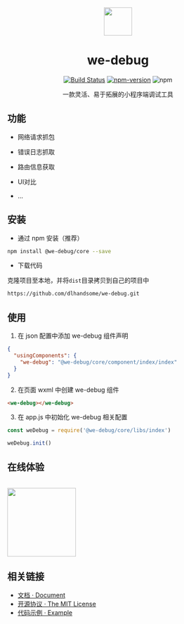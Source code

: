 <div align="center">
<br>
<br>
<img src="https://user-images.githubusercontent.com/16918885/77879578-4c0b8500-728d-11ea-934f-b6e55f6dbab0.png" width=64 />
  
<h1>we-debug</h1>

[![Build Status](https://travis-ci.com/dlhandsome/we-debug.svg?token=PfDv3SxcBYsJDq3kuspS&branch=master)](https://travis-ci.com/dlhandsome/we-debug) [![npm-version](https://img.shields.io/npm/v/@we-debug/core.svg)](https://www.npmjs.com/package/@we-debug/core) ![npm](https://img.shields.io/npm/dt/@we-debug/core)

<p>一款灵活、易于拓展的小程序端调试工具</p>
</div>

## 功能 

- 网络请求抓包

- 错误日志抓取

- 路由信息获取

- UI对比

- ...

## 安装

- 通过 npm 安装（推荐）

```bash
npm install @we-debug/core --save
```

- 下载代码

克隆项目至本地，并将`dist`目录拷贝到自己的项目中

```bash
https://github.com/dlhandsome/we-debug.git
```

## 使用

1. 在 json 配置中添加 we-debug 组件声明

```json
{
  "usingComponents": {
    "we-debug": "@we-debug/core/component/index/index"
  }
}
```

2. 在页面 wxml 中创建 we-debug 组件

```html
<we-debug></we-debug>
```

3. 在 app.js 中初始化 we-debug 相关配置

```javascript
const weDebug = require('@we-debug/core/libs/index')

weDebug.init()
```

## 在线体验

<br>
<img src=https://user-images.githubusercontent.com/16918885/77880177-9d684400-728e-11ea-9dc8-0b4be8042caf.jpg width=156/>
<br>

## 相关链接

- [文档 · Document](https://dlhandsome.github.io/we-debug/#/)
- [开源协议 · The MIT License](http://opensource.org/licenses/MIT)
- [代码示例 · Example](https://github.com/dlhandsome/sail-laboratory/tree/master/miniprogram/pages/we-debug)

